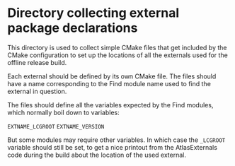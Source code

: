 Directory collecting external package declarations
==================================================

This directory is used to collect simple CMake files that get included by
the CMake configuration to set up the locations of all the externals used
for the offline release build.

Each external should be defined by its own CMake file. The files should
have a name <Bla> corresponding to the Find<Bla> module name used to find
the external in question.

The files should define all the variables expected by the Find<Bla> modules,
which normally boil down to variables:

`EXTNAME_LCGROOT`
`EXTNAME_VERSION`

But some modules may require other variables. In which case the `_LCGROOT`
variable should still be set, to get a nice printout from the AtlasExternals
code during the build about the location of the used external.
